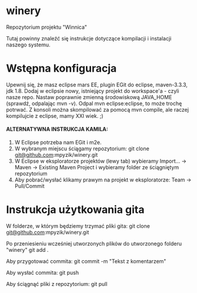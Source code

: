 # winery
Repozytorium projektu "Winnica"

Tutaj powinny znaleźć się instrukcje dotyczące kompilacji i instalacji naszego systemu.

# Wstępna konfiguracja

Upewnij się, że masz eclipse mars EE, plugin EGit do eclipse, maven-3.3.3, jdk 1.8.
Dodaj w eclipsie nowy, istniejący projekt do workspace'a - czyli nasze repo.
Nastaw poprawnie zmienną środowiskową JAVA_HOME (sprawdź, odpalając mvn -v).
Odpal mvn eclipse:eclipse, to może trochę potrwać.
Z konsoli można skompilować za pomocą mvn compile, ale raczej kompilujcie z eclipse, mamy XXI wiek. ;)

#### ALTERNATYWNA INSTRUKCJA KAMILA:
1. W Eclipse potrzeba nam EGit i m2e.
1. W wybranym miejscu ściągamy repozytorium: git clone git@github.com:mpyzik/winery.git
1. W Eclipse w eksploratorze projektów (lewy tab) wybieramy Import... -> Maven -> Existing Maven Project i wybieramy folder ze ściągniętym repozytorium
1. Aby pobrać/wysłać klikamy prawym na projekt w eksploratorze: Team -> Pull/Commit

# Instrukcja użytkowania gita

W folderze, w którym będziemy trzymać pliki gita:
	git clone git@github.com:mpyzik/winery.git

Po przeniesieniu wcześniej utworzonych plików do utworzonego folderu "winery"
	git add .

Aby przygotować commita:
	git commit -m "Tekst z komentarzem"

Aby wysłać commita:
	git push

Aby ściągnąć pliki z repozytorium:
	git pull
